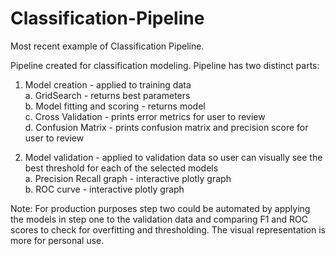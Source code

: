 # Classification-Pipeline
Most recent example of Classification Pipeline.


Pipeline created for classification modeling. Pipeline has two distinct parts:
  1. Model creation - applied to training data<br/>
    a. GridSearch - returns best parameters<br/>
    b. Model fitting and scoring - returns model<br/>
    c. Cross Validation - prints error metrics for user to review<br/>
    d. Confusion Matrix - prints confusion matrix  and precision score for user to review<br/>

  2. Model validation - applied to validation data so user can visually see the best threshold for each of the selected models<br/>
    a. Precision Recall graph - interactive plotly graph<br/>
    b. ROC curve - interactive plotly graph<br/>

Note: For production purposes step two could be automated by applying the models in step one to the validation data and comparing F1 and ROC scores to check for overfitting and thresholding. The visual representation is more for personal use.
